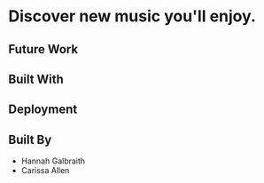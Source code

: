 # Discover new music you'll enjoy.

## Future Work

## Built With

## Deployment

## Built By
* Hannah Galbraith
* Carissa Allen
